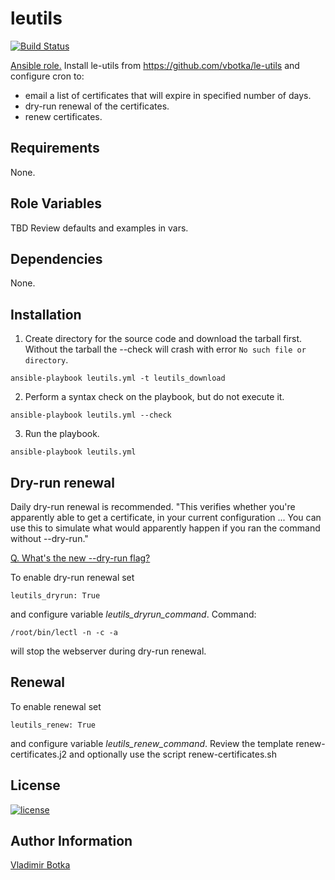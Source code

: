 # leutils

[![Build Status](https://travis-ci.org/vbotka/ansible-leutils.svg?branch=master)](https://travis-ci.org/vbotka/ansible-leutils)

[Ansible role.](https://galaxy.ansible.com/vbotka/leutils/) Install le-utils from https://github.com/vbotka/le-utils and configure cron to:

- email a list of certificates that will expire in specified number of days.
- dry-run renewal of the certificates.
- renew certificates.


## Requirements


None.


## Role Variables

TBD Review defaults and examples in vars.


## Dependencies

None.


## Installation

1) Create directory for the source code and download the tarball first. Without the tarball the --check will crash with error `No such file or directory`.

```
ansible-playbook leutils.yml -t leutils_download
```

2) Perform a syntax check on the playbook, but do not execute it.

```
ansible-playbook leutils.yml --check
```

3) Run the playbook.

```
ansible-playbook leutils.yml
```


## Dry-run renewal

Daily dry-run renewal is recommended. "This verifies whether you're
apparently able to get a certificate, in your current configuration
... You can use this to simulate what would apparently happen if you
ran the command without --dry-run."

[Q. What's the new --dry-run flag?](https://community.letsencrypt.org/t/help-us-test-renewal-with-letsencrypt-renew/10562)

To enable dry-run renewal set

```
leutils_dryrun: True
```

and configure variable *leutils_dryrun_command*. Command:

```
/root/bin/lectl -n -c -a
```

will stop the webserver during dry-run renewal.


## Renewal

To enable renewal set

```
leutils_renew: True
```

and configure variable *leutils_renew_command*. Review the template
renew-certificates.j2 and optionally use the script
renew-certificates.sh


## License

[![license](https://img.shields.io/badge/license-BSD-red.svg)](https://www.freebsd.org/doc/en/articles/bsdl-gpl/article.html)


## Author Information

[Vladimir Botka](https://botka.link)

